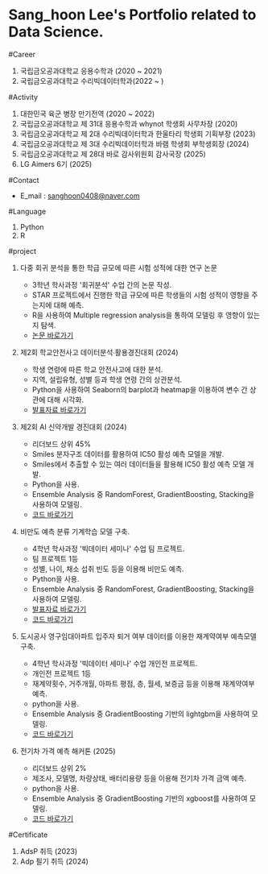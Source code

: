 # Sang_hoon Lee's Portfolio related to Data Science.

#Career
1. 국립금오공과대학교 응용수학과 (2020 ~ 2021) 
2. 국립금오공과대학교 수리빅데이터학과(2022 ~ )

#Activity
1. 대한민국 육군 병장 만기전역 (2020 ~ 2022)
2. 국립금오공과대학교 제 31대 응용수학과 whynot 학생회 사무차장 (2020)
3. 국립금오공과대학교 제 2대 수리빅데이터학과 한울타리 학생회 기획부장 (2023)
4. 국립금오공과대학교 제 3대 수리빅데이터학과 바램 학생회 부학생회장 (2024)
5. 국립금오공과대학교 제 28대 바로 감사위원회 감사국장 (2025)
6. LG Aimers 6기 (2025)

#Contact
- E_mail : sanghoon0408@naver.com

#Language
1. Python
2. R

#project
1. 다중 회귀 분석을 통한 학급 규모에 따른 시험 성적에 대한 연구 논문
   - 3학년 학사과정 '회귀분석' 수업 간의 논문 작성.
   - STAR 프로젝트에서 진행한 학급 규모에 따른 학생들의 시험 성적이 영향을 주는지에 대해 
     예측.
   - R을 사용하여 Multiple regression analysis을 통하여 모델링 후 영향이 있는지 탐색.
   -  [논문 바로가기](https://github.com/leezeevin/Lee_Sang_Hoon/blob/main/%ED%9A%8C%EA%B7%80%EB%B6%84%EC%84%9D%20final%20%EB%85%BC%EB%AC%B8%20(%EC%88%98%EB%A6%AC%EB%B9%85%EB%8D%B0%EC%9D%B4%ED%84%B0%ED%95%99%EA%B3%BC%2020200816%20%EC%9D%B4%EC%83%81%ED%9B%88).hwp)
2. 제2회 학교안전사고 데이터분석∙활용경진대회 (2024)
   - 학생 연령에 따른 학교 안전사고에 대한 분석.
   - 지역, 설립유형, 성별 등과 학생 연령 간의 상관분석.
   - Python을 사용하여 Seaborn의 barplot과 heatmap을 이용하여 변수 간 상관에 대해 시각화.
   - [발표자료 바로가기](https://github.com/leezeevin/Lee_Sang_Hoon/blob/main/2024%20%EC%A0%9C2%ED%9A%8C%20%ED%95%99%EA%B5%90%EC%95%88%EC%A0%84%EC%82%AC%EA%B3%A0%20%EB%8D%B0%EC%9D%B4%ED%84%B0%20%EB%B6%84%EC%84%9D%20%EA%B2%BD%EC%A7%84%EB%8C%80%ED%9A%8C.pdf)
3. 제2회 AI 신약개발 경진대회 (2024)
   - 리더보드 상위 45%
   - Smiles 분자구조 데이터를 활용하여 IC50 활성 예측 모델을 개발.
   - Smiles에서 추출할 수 있는 여러 데이터들을 활용해 IC50 활성 예측 모델 개발.
   - Python을 사용.
   - Ensemble Analysis 중 RandomForest, GradientBoosting, Stacking을 사용하여 모델링.
   - [코드 바로가기](https://github.com/leezeevin/Lee_Sang_Hoon/blob/main/%EC%8B%A0%EC%95%BD%EA%B0%9C%EB%B0%9C%EC%BD%94%EB%93%9C.py)
  
5. 비만도 예측 분류 기계학습 모델 구축.
   - 4학년 학사과정 '빅데이터 세미나' 수업 팀 프로젝트.
   - 팀 프로젝트 1등 
   - 성별, 나이, 채소 섭취 빈도 등을 이용해 비만도 예측.
   - Python을 사용.
   - Ensemble Analysis 중 RandomForest, GradientBoosting, Stacking을 사용하여 모델링.
   - [발표자료 바로가기](https://github.com/leezeevin/Lee_Sang_Hoon/blob/main/Big%20Data%20Seminar%20Midterm%20Challenges%203%EC%A1%B0.pptx)
   - [코드 바로가기](https://github.com/leezeevin/Lee_Sang_Hoon/blob/main/lastfinal.py)

6. 도시공사 영구임대아파트 입주자 퇴거 여부 데이터를 이용한 재계약여부 예측모델 구축.
   - 4학년 학사과정 '빅데이터 세미나' 수업 개인전 프로젝트.
   - 개인전 프로젝트 1등
   - 재계약횟수, 거주개월, 아파트 평점, 층, 월세, 보증금 등을 이용해 재계약여부 예측.
   - python을 사용.
   - Ensemble Analysis 중 GradientBoosting 기반의 lightgbm을 사용하여 모델링.
   - [코드 바로가기](https://github.com/leezeevin/Lee_Sang_Hoon/blob/main/Big%20Data%20Seminar%20Final%20Challenges)

7. 전기차 가격 예측 해커톤 (2025)
   - 리더보드 상위 2%
   - 제조사, 모델명, 차량상태, 배터리용량 등을 이용해 전기차 가격 금액 예측.
   - python을 사용.
   - Ensemble Analysis 중 GradientBoosting 기반의 xgboost를 사용하여 모델링.
   - [코드 바로가기](https://github.com/leezeevin/Lee_Sang_Hoon/blob/main/%EC%A0%84%EA%B8%B0%EC%B0%A8%20%EA%B0%80%EA%B2%A9%20%EC%98%88%EC%B8%A1.py)
     
#Certificate
1. AdsP 취득 (2023)
2. Adp 필기 취득 (2024)



